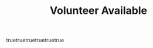 ---
name: volunteer-available
about: Use this template if you are looking for a project opportunity.
title: 'Volunteer Available'
labels: Volunteer Available
body:
  - type: input
    id: name
    attributes:
      label: Name
    validations:
      required: true
  - type: textarea
    id: contact-info
    attributes:
      label: Contact Info
    validations:
      required: false
  - type: textarea
    id: areas-of-interest
    attributes:
      label: Areas of Interest
    validations:
      required: true
  - type: textarea
    id: skills
    attributes:
      label: Skills
    validations:
      required: true
  - type: textarea
    id: availability
    attributes:
      label: Availability
    validations:
      required: true
  - type: textarea
    id: current-projects
    attributes:
      label: Current Project(s)
    validations:
      required: true
---